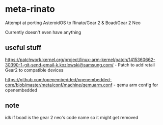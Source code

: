 # meta-rinato
Attempt at porting AsteroidOS to Rinato/Gear 2 & Boad/Gear 2 Neo

Currently doesn't even have anything

## useful stuff
https://patchwork.kernel.org/project/linux-arm-kernel/patch/1415360662-30390-1-git-send-email-k.kozlowski@samsung.com/ - Patch to add retail Gear2 to compatible devices

https://github.com/openembedded/openembedded-core/blob/master/meta/conf/machine/qemuarm.conf - qemu arm config for openembedded

## note
idk if boad is the gear 2 neo's code name so it might get removed
